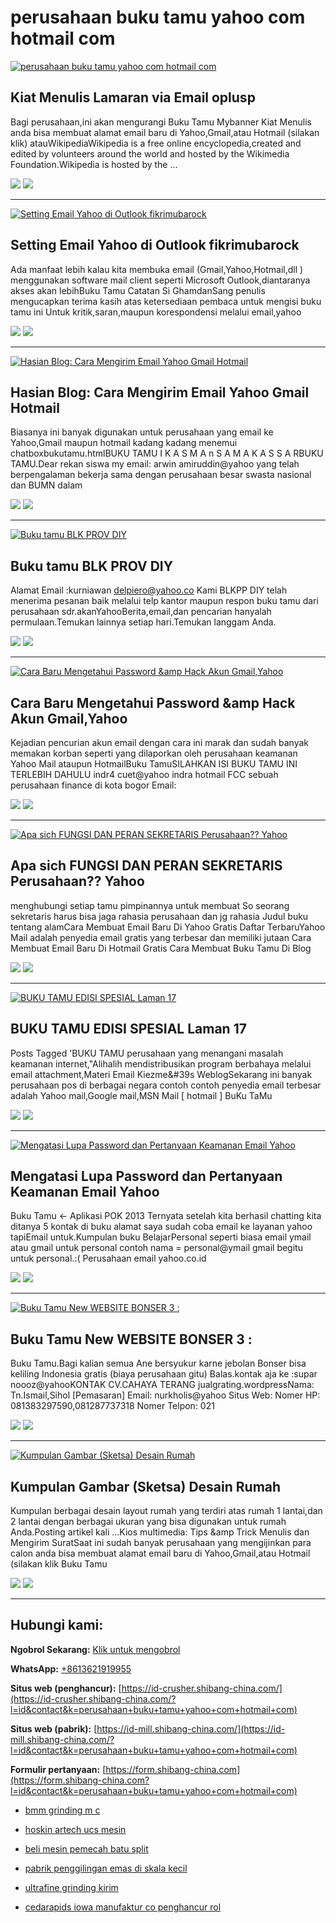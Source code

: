 # perusahaan buku tamu yahoo com hotmail com

<a href="https://swt.shibang-china.com/?l=id&img&k=perusahaan+buku+tamu+yahoo+com+hotmail+com" target="_blank">![perusahaan buku tamu yahoo com hotmail com](http://static.shibang-china.com/all-800x300/881.jpg)</a>

## Kiat Menulis Lamaran via Email oplusp
Bagi perusahaan,ini akan mengurangi Buku Tamu Mybanner Kiat Menulis anda bisa membuat alamat email baru di Yahoo,Gmail,atau Hotmail (silakan klik) atauWikipediaWikipedia is a free online encyclopedia,created and edited by volunteers around the world and hosted by the Wikimedia Foundation.Wikipedia is hosted by the …


<a href="https://whatsapp.shibangsoft.com/WhatsApp.php" target="_blank" title="WhatsApp">![](http://static.shibang-china.com/icon/whatsapp.png)</a> <a href="https://swt.shibang-china.com/?l=id&icon&k=perusahaan+buku+tamu+yahoo+com+hotmail+com" target="_blank">![](http://static.shibang-china.com/icon/chat-id.png)</a>

---

<a href="https://swt.shibang-china.com/?l=id&img&k=perusahaan+buku+tamu+yahoo+com+hotmail+com" target="_blank">![Setting Email Yahoo di Outlook fikrimubarock](http://static.shibang-china.com/all-800x300/1047.jpg)</a>

## Setting Email Yahoo di Outlook fikrimubarock
Ada manfaat lebih kalau kita membuka email (Gmail,Yahoo,Hotmail,dll ) menggunakan software mail client seperti Microsoft Outlook,diantaranya akses akan lebihBuku Tamu Catatan Si GhamdanSang penulis mengucapkan terima kasih atas ketersediaan pembaca untuk mengisi buku tamu ini Untuk kritik,saran,maupun korespondensi melalui email,yahoo


<a href="https://whatsapp.shibangsoft.com/WhatsApp.php" target="_blank" title="WhatsApp">![](http://static.shibang-china.com/icon/whatsapp.png)</a> <a href="https://swt.shibang-china.com/?l=id&icon&k=perusahaan+buku+tamu+yahoo+com+hotmail+com" target="_blank">![](http://static.shibang-china.com/icon/chat-id.png)</a>

---

<a href="https://swt.shibang-china.com/?l=id&img&k=perusahaan+buku+tamu+yahoo+com+hotmail+com" target="_blank">![Hasian Blog: Cara Mengirim Email Yahoo Gmail Hotmail](http://static.shibang-china.com/all-800x300/985.jpg)</a>

## Hasian Blog: Cara Mengirim Email Yahoo Gmail Hotmail
Biasanya ini banyak digunakan untuk perusahaan yang email ke Yahoo,Gmail maupun hotmail kadang kadang menemui chatboxbukutamu.htmlBUKU TAMU I K A S M A n S A M A K A S S A RBUKU TAMU.Dear rekan siswa my email: arwin amiruddin@yahoo yang telah berpengalaman bekerja sama dengan perusahaan besar swasta nasional dan BUMN dalam


<a href="https://whatsapp.shibangsoft.com/WhatsApp.php" target="_blank" title="WhatsApp">![](http://static.shibang-china.com/icon/whatsapp.png)</a> <a href="https://swt.shibang-china.com/?l=id&icon&k=perusahaan+buku+tamu+yahoo+com+hotmail+com" target="_blank">![](http://static.shibang-china.com/icon/chat-id.png)</a>

---

<a href="https://swt.shibang-china.com/?l=id&img&k=perusahaan+buku+tamu+yahoo+com+hotmail+com" target="_blank">![Buku tamu BLK PROV DIY](http://static.shibang-china.com/all-800x300/1268.jpg)</a>

## Buku tamu BLK PROV DIY
Alamat Email :kurniawan delpiero@yahoo.co Kami BLKPP DIY telah menerima pesanan baik melalui telp kantor maupun respon buku tamu dari perusahaan sdr.akanYahooBerita,email,dan pencarian hanyalah permulaan.Temukan lainnya setiap hari.Temukan langgam Anda.


<a href="https://whatsapp.shibangsoft.com/WhatsApp.php" target="_blank" title="WhatsApp">![](http://static.shibang-china.com/icon/whatsapp.png)</a> <a href="https://swt.shibang-china.com/?l=id&icon&k=perusahaan+buku+tamu+yahoo+com+hotmail+com" target="_blank">![](http://static.shibang-china.com/icon/chat-id.png)</a>

---

<a href="https://swt.shibang-china.com/?l=id&img&k=perusahaan+buku+tamu+yahoo+com+hotmail+com" target="_blank">![Cara Baru Mengetahui Password &amp Hack Akun Gmail,Yahoo](http://static.shibang-china.com/all-800x300/65.jpg)</a>

## Cara Baru Mengetahui Password &amp Hack Akun Gmail,Yahoo
Kejadian pencurian akun email dengan cara ini marak dan sudah banyak memakan korban seperti yang dilaporkan oleh perusahaan keamanan Yahoo Mail ataupun HotmailBuku TamuSILAHKAN ISI BUKU TAMU INI TERLEBIH DAHULU indr4 cuet@yahoo indra hotmail FCC sebuah perusahaan finance di kota bogor Email:


<a href="https://whatsapp.shibangsoft.com/WhatsApp.php" target="_blank" title="WhatsApp">![](http://static.shibang-china.com/icon/whatsapp.png)</a> <a href="https://swt.shibang-china.com/?l=id&icon&k=perusahaan+buku+tamu+yahoo+com+hotmail+com" target="_blank">![](http://static.shibang-china.com/icon/chat-id.png)</a>

---

<a href="https://swt.shibang-china.com/?l=id&img&k=perusahaan+buku+tamu+yahoo+com+hotmail+com" target="_blank">![Apa sich FUNGSI DAN PERAN SEKRETARIS Perusahaan?? Yahoo](http://static.shibang-china.com/all-800x300/391.jpg)</a>

## Apa sich FUNGSI DAN PERAN SEKRETARIS Perusahaan?? Yahoo
menghubungi setiap tamu pimpinannya untuk membuat So seorang sekretaris harus bisa jaga rahasia perusahaan dan jg rahasia Judul buku tentang alamCara Membuat Email Baru Di Yahoo Gratis Daftar TerbaruYahoo Mail adalah penyedia email gratis yang terbesar dan memiliki jutaan Cara Membuat Email Baru Di Hotmail Gratis Cara Membuat Buku Tamu Di Blog


<a href="https://whatsapp.shibangsoft.com/WhatsApp.php" target="_blank" title="WhatsApp">![](http://static.shibang-china.com/icon/whatsapp.png)</a> <a href="https://swt.shibang-china.com/?l=id&icon&k=perusahaan+buku+tamu+yahoo+com+hotmail+com" target="_blank">![](http://static.shibang-china.com/icon/chat-id.png)</a>

---

<a href="https://swt.shibang-china.com/?l=id&img&k=perusahaan+buku+tamu+yahoo+com+hotmail+com" target="_blank">![BUKU TAMU EDISI SPESIAL Laman 17](http://static.shibang-china.com/all-800x300/404.jpg)</a>

## BUKU TAMU EDISI SPESIAL Laman 17
Posts Tagged 'BUKU TAMU perusahaan yang menangani masalah keamanan internet,"Alihalih mendistribusikan program berbahaya melalui email attachment,Materi Email Kiezme&#39s WeblogSekarang ini banyak perusahaan pos di berbagai negara contoh contoh penyedia email terbesar adalah Yahoo mail,Google mail,MSN Mail [ hotmail ] BuKu TaMu


<a href="https://whatsapp.shibangsoft.com/WhatsApp.php" target="_blank" title="WhatsApp">![](http://static.shibang-china.com/icon/whatsapp.png)</a> <a href="https://swt.shibang-china.com/?l=id&icon&k=perusahaan+buku+tamu+yahoo+com+hotmail+com" target="_blank">![](http://static.shibang-china.com/icon/chat-id.png)</a>

---

<a href="https://swt.shibang-china.com/?l=id&img&k=perusahaan+buku+tamu+yahoo+com+hotmail+com" target="_blank">![Mengatasi Lupa Password dan Pertanyaan Keamanan Email Yahoo](http://static.shibang-china.com/all-800x300/1044.jpg)</a>

## Mengatasi Lupa Password dan Pertanyaan Keamanan Email Yahoo
Buku Tamu ← Aplikasi POK 2013 Ternyata setelah kita berhasil chatting kita ditanya 5 kontak di buku alamat saya sudah coba email ke layanan yahoo tapiEmail untuk.Kumpulan buku BelajarPersonal seperti biasa email ymail atau gmail untuk personal contoh nama = personal@ymail gmail begitu untuk personal.:( Perusahaan email yahoo.co.id


<a href="https://whatsapp.shibangsoft.com/WhatsApp.php" target="_blank" title="WhatsApp">![](http://static.shibang-china.com/icon/whatsapp.png)</a> <a href="https://swt.shibang-china.com/?l=id&icon&k=perusahaan+buku+tamu+yahoo+com+hotmail+com" target="_blank">![](http://static.shibang-china.com/icon/chat-id.png)</a>

---

<a href="https://swt.shibang-china.com/?l=id&img&k=perusahaan+buku+tamu+yahoo+com+hotmail+com" target="_blank">![Buku Tamu New WEBSITE BONSER 3 :](http://static.shibang-china.com/all-800x300/47.jpg)</a>

## Buku Tamu New WEBSITE BONSER 3 :
Buku Tamu.Bagi kalian semua Ane bersyukur karne jebolan Bonser bisa keliling Indonesia gratis (biaya perusahaan gitu) Balas.kontak aja ke :supar noooz@yahooKONTAK CV.CAHAYA TERANG jualgrating.wordpressNama: Tn.Ismail,Sihol [Pemasaran] Email: nurkholis@yahoo Situs Web: Nomer HP: 081383297590,081287737318 Nomer Telpon: 021


<a href="https://whatsapp.shibangsoft.com/WhatsApp.php" target="_blank" title="WhatsApp">![](http://static.shibang-china.com/icon/whatsapp.png)</a> <a href="https://swt.shibang-china.com/?l=id&icon&k=perusahaan+buku+tamu+yahoo+com+hotmail+com" target="_blank">![](http://static.shibang-china.com/icon/chat-id.png)</a>

---

<a href="https://swt.shibang-china.com/?l=id&img&k=perusahaan+buku+tamu+yahoo+com+hotmail+com" target="_blank">![Kumpulan Gambar (Sketsa) Desain Rumah](http://static.shibang-china.com/all-800x300/1163.jpg)</a>

## Kumpulan Gambar (Sketsa) Desain Rumah
Kumpulan berbagai desain layout rumah yang terdiri atas rumah 1 lantai,dan 2 lantai dengan berbagai ukuran yang bisa digunakan untuk rumah Anda.Posting artikel kali …Kios multimedia: Tips &amp Trick Menulis dan Mengirim SuratSaat ini sudah banyak perusahaan yang mengijinkan para calon anda bisa membuat alamat email baru di Yahoo,Gmail,atau Hotmail (silakan klik Buku Tamu


<a href="https://whatsapp.shibangsoft.com/WhatsApp.php" target="_blank" title="WhatsApp">![](http://static.shibang-china.com/icon/whatsapp.png)</a> <a href="https://swt.shibang-china.com/?l=id&icon&k=perusahaan+buku+tamu+yahoo+com+hotmail+com" target="_blank">![](http://static.shibang-china.com/icon/chat-id.png)</a>

---
## Hubungi kami:

**Ngobrol Sekarang:** [Klik untuk mengobrol](https://swt.shibang-china.com?l=id&contact&k=perusahaan+buku+tamu+yahoo+com+hotmail+com)

**WhatsApp:**  [+8613621919955](https://whatsapp.shibangsoft.com/WhatsApp.php)

**Situs web (penghancur):** [https://id-crusher.shibang-china.com/](https://id-crusher.shibang-china.com/?l=id&contact&k=perusahaan+buku+tamu+yahoo+com+hotmail+com)

**Situs web (pabrik):** [https://id-mill.shibang-china.com/](https://id-mill.shibang-china.com/?l=id&contact&k=perusahaan+buku+tamu+yahoo+com+hotmail+com)

**Formulir pertanyaan:** [https://form.shibang-china.com](https://form.shibang-china.com?l=id&contact&k=perusahaan+buku+tamu+yahoo+com+hotmail+com)

* [bmm grinding m c](../34/bmm%20grinding%20m%20c.md)

* [hoskin artech ucs mesin](../38/hoskin%20artech%20ucs%20mesin.md)

* [beli mesin pemecah batu split](../36/beli%20mesin%20pemecah%20batu%20split.md)

* [pabrik penggilingan emas di skala kecil](../40/pabrik%20penggilingan%20emas%20di%20skala%20kecil.md)

* [ultrafine grinding kirim](../34/ultrafine%20grinding%20kirim.md)

* [cedarapids iowa manufaktur co penghancur rol](../33/cedarapids%20iowa%20manufaktur%20co%20penghancur%20rol.md)